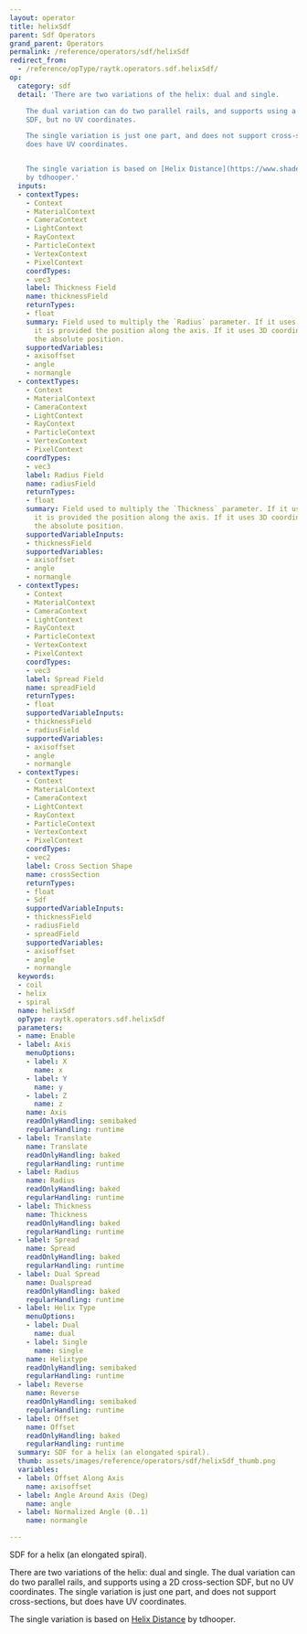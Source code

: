 ```yaml
---
layout: operator
title: helixSdf
parent: Sdf Operators
grand_parent: Operators
permalink: /reference/operators/sdf/helixSdf
redirect_from:
  - /reference/opType/raytk.operators.sdf.helixSdf/
op:
  category: sdf
  detail: 'There are two variations of the helix: dual and single.

    The dual variation can do two parallel rails, and supports using a 2D cross-section
    SDF, but no UV coordinates.

    The single variation is just one part, and does not support cross-sections, but
    does have UV coordinates.


    The single variation is based on [Helix Distance](https://www.shadertoy.com/view/MstcWs)
    by tdhooper.'
  inputs:
  - contextTypes:
    - Context
    - MaterialContext
    - CameraContext
    - LightContext
    - RayContext
    - ParticleContext
    - VertexContext
    - PixelContext
    coordTypes:
    - vec3
    label: Thickness Field
    name: thicknessField
    returnTypes:
    - float
    summary: Field used to multiply the `Radius` parameter. If it uses 1D coordinates,
      it is provided the position along the axis. If it uses 3D coordinates, it uses
      the absolute position.
    supportedVariables:
    - axisoffset
    - angle
    - normangle
  - contextTypes:
    - Context
    - MaterialContext
    - CameraContext
    - LightContext
    - RayContext
    - ParticleContext
    - VertexContext
    - PixelContext
    coordTypes:
    - vec3
    label: Radius Field
    name: radiusField
    returnTypes:
    - float
    summary: Field used to multiply the `Thickness` parameter. If it uses 1D coordinates,
      it is provided the position along the axis. If it uses 3D coordinates, it uses
      the absolute position.
    supportedVariableInputs:
    - thicknessField
    supportedVariables:
    - axisoffset
    - angle
    - normangle
  - contextTypes:
    - Context
    - MaterialContext
    - CameraContext
    - LightContext
    - RayContext
    - ParticleContext
    - VertexContext
    - PixelContext
    coordTypes:
    - vec3
    label: Spread Field
    name: spreadField
    returnTypes:
    - float
    supportedVariableInputs:
    - thicknessField
    - radiusField
    supportedVariables:
    - axisoffset
    - angle
    - normangle
  - contextTypes:
    - Context
    - MaterialContext
    - CameraContext
    - LightContext
    - RayContext
    - ParticleContext
    - VertexContext
    - PixelContext
    coordTypes:
    - vec2
    label: Cross Section Shape
    name: crossSection
    returnTypes:
    - float
    - Sdf
    supportedVariableInputs:
    - thicknessField
    - radiusField
    - spreadField
    supportedVariables:
    - axisoffset
    - angle
    - normangle
  keywords:
  - coil
  - helix
  - spiral
  name: helixSdf
  opType: raytk.operators.sdf.helixSdf
  parameters:
  - name: Enable
  - label: Axis
    menuOptions:
    - label: X
      name: x
    - label: Y
      name: y
    - label: Z
      name: z
    name: Axis
    readOnlyHandling: semibaked
    regularHandling: runtime
  - label: Translate
    name: Translate
    readOnlyHandling: baked
    regularHandling: runtime
  - label: Radius
    name: Radius
    readOnlyHandling: baked
    regularHandling: runtime
  - label: Thickness
    name: Thickness
    readOnlyHandling: baked
    regularHandling: runtime
  - label: Spread
    name: Spread
    readOnlyHandling: baked
    regularHandling: runtime
  - label: Dual Spread
    name: Dualspread
    readOnlyHandling: baked
    regularHandling: runtime
  - label: Helix Type
    menuOptions:
    - label: Dual
      name: dual
    - label: Single
      name: single
    name: Helixtype
    readOnlyHandling: semibaked
    regularHandling: runtime
  - label: Reverse
    name: Reverse
    readOnlyHandling: semibaked
    regularHandling: runtime
  - label: Offset
    name: Offset
    readOnlyHandling: baked
    regularHandling: runtime
  summary: SDF for a helix (an elongated spiral).
  thumb: assets/images/reference/operators/sdf/helixSdf_thumb.png
  variables:
  - label: Offset Along Axis
    name: axisoffset
  - label: Angle Around Axis (Deg)
    name: angle
  - label: Normalized Angle (0..1)
    name: normangle

---
```



SDF for a helix (an elongated spiral).

There are two variations of the helix: dual and single.
The dual variation can do two parallel rails, and supports using a 2D cross-section SDF, but no UV coordinates.
The single variation is just one part, and does not support cross-sections, but does have UV coordinates.

The single variation is based on [Helix Distance](https://www.shadertoy.com/view/MstcWs) by tdhooper.